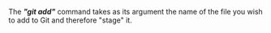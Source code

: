 The ***"git add"*** command takes as its argument the name of the file you wish to add to Git and therefore "stage" it.